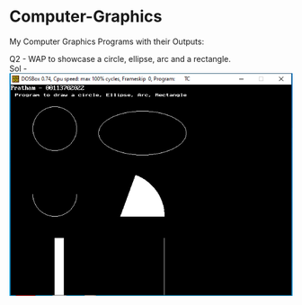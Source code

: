 # Computer-Graphics
My Computer Graphics Programs with their Outputs:

Q2 - WAP to showcase a circle, ellipse, arc and a rectangle.
<br>
Sol - ![Output - Q2](02Gprog.png)
